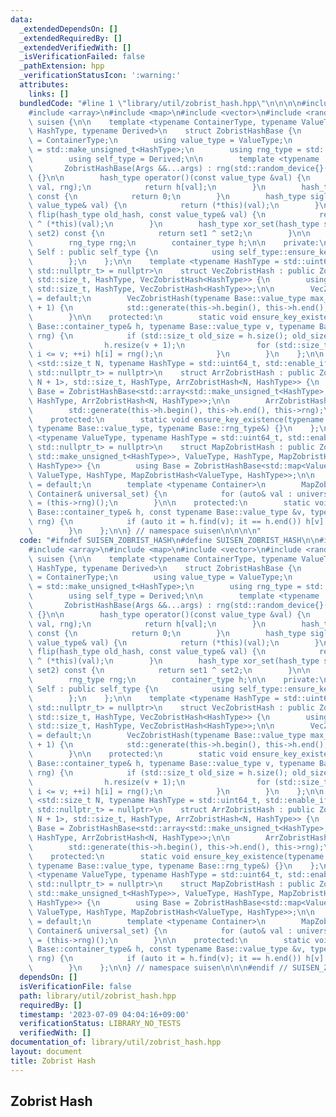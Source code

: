 ```yaml
---
data:
  _extendedDependsOn: []
  _extendedRequiredBy: []
  _extendedVerifiedWith: []
  _isVerificationFailed: false
  _pathExtension: hpp
  _verificationStatusIcon: ':warning:'
  attributes:
    links: []
  bundledCode: "#line 1 \"library/util/zobrist_hash.hpp\"\n\n\n\n#include <algorithm>\n\
    #include <array>\n#include <map>\n#include <vector>\n#include <random>\n\nnamespace\
    \ suisen {\n\n    template <typename ContainerType, typename ValueType, typename\
    \ HashType, typename Derived>\n    struct ZobristHashBase {\n        using container_type\
    \ = ContainerType;\n        using value_type = ValueType;\n        using hash_type\
    \ = std::make_unsigned_t<HashType>;\n        using rng_type = std::mt19937_64;\n\
    \        using self_type = Derived;\n\n        template <typename ...Args>\n \
    \       ZobristHashBase(Args &&...args) : rng(std::random_device{}()), h(std::forward<Args>(args)...)\
    \ {}\n\n        hash_type operator()(const value_type &val) {\n            Self::ensure_key_existence(h,\
    \ val, rng);\n            return h[val];\n        }\n        hash_type empty_set()\
    \ const {\n            return 0;\n        }\n        hash_type sigleton_set(const\
    \ value_type& val) {\n            return (*this)(val);\n        }\n        hash_type\
    \ flip(hash_type old_hash, const value_type& val) {\n            return old_hash\
    \ ^ (*this)(val);\n        }\n        hash_type xor_set(hash_type set1, hash_type\
    \ set2) const {\n            return set1 ^ set2;\n        }\n\n    protected:\n\
    \        rng_type rng;\n        container_type h;\n\n    private:\n        struct\
    \ Self : public self_type {\n            using self_type::ensure_key_existence;\n\
    \        };\n    };\n\n    template <typename HashType = std::uint64_t, std::enable_if_t<std::is_integral_v<HashType>,\
    \ std::nullptr_t> = nullptr>\n    struct VecZobristHash : public ZobristHashBase<std::vector<std::make_unsigned_t<HashType>>,\
    \ std::size_t, HashType, VecZobristHash<HashType>> {\n        using Base = ZobristHashBase<std::vector<std::make_unsigned_t<HashType>>,\
    \ std::size_t, HashType, VecZobristHash<HashType>>;\n\n        VecZobristHash()\
    \ = default;\n        VecZobristHash(typename Base::value_type max_val) : Base(max_val\
    \ + 1) {\n            std::generate(this->h.begin(), this->h.end(), this->rng);\n\
    \        }\n\n    protected:\n        static void ensure_key_existence(typename\
    \ Base::container_type& h, typename Base::value_type v, typename Base::rng_type&\
    \ rng) {\n            if (std::size_t old_size = h.size(); old_size <= v) {\n\
    \                h.resize(v + 1);\n                for (std::size_t i = old_size;\
    \ i <= v; ++i) h[i] = rng();\n            }\n        }\n    };\n\n    template\
    \ <std::size_t N, typename HashType = std::uint64_t, std::enable_if_t<std::is_integral_v<HashType>,\
    \ std::nullptr_t> = nullptr>\n    struct ArrZobristHash : public ZobristHashBase<std::array<std::make_unsigned_t<HashType>,\
    \ N + 1>, std::size_t, HashType, ArrZobristHash<N, HashType>> {\n        using\
    \ Base = ZobristHashBase<std::array<std::make_unsigned_t<HashType>, N + 1>, std::size_t,\
    \ HashType, ArrZobristHash<N, HashType>>;\n\n        ArrZobristHash() {\n    \
    \        std::generate(this->h.begin(), this->h.end(), this->rng);\n        }\n\
    \    protected:\n        static void ensure_key_existence(typename Base::container_type&,\
    \ typename Base::value_type, typename Base::rng_type&) {}\n    };\n\n    template\
    \ <typename ValueType, typename HashType = std::uint64_t, std::enable_if_t<std::is_integral_v<HashType>,\
    \ std::nullptr_t> = nullptr>\n    struct MapZobristHash : public ZobristHashBase<std::map<ValueType,\
    \ std::make_unsigned_t<HashType>>, ValueType, HashType, MapZobristHash<ValueType,\
    \ HashType>> {\n        using Base = ZobristHashBase<std::map<ValueType, std::make_unsigned_t<HashType>>,\
    \ ValueType, HashType, MapZobristHash<ValueType, HashType>>;\n\n        MapZobristHash()\
    \ = default;\n        template <typename Container>\n        MapZobristHash(const\
    \ Container& universal_set) {\n            for (auto& val : universal_set) this->h[val]\
    \ = (this->rng)();\n        }\n\n    protected:\n        static void ensure_key_existence(typename\
    \ Base::container_type& h, const typename Base::value_type &v, typename Base::rng_type&\
    \ rng) {\n            if (auto it = h.find(v); it == h.end()) h[v] = rng();\n\
    \        }\n    };\n\n} // namespace suisen\n\n\n\n"
  code: "#ifndef SUISEN_ZOBRIST_HASH\n#define SUISEN_ZOBRIST_HASH\n\n#include <algorithm>\n\
    #include <array>\n#include <map>\n#include <vector>\n#include <random>\n\nnamespace\
    \ suisen {\n\n    template <typename ContainerType, typename ValueType, typename\
    \ HashType, typename Derived>\n    struct ZobristHashBase {\n        using container_type\
    \ = ContainerType;\n        using value_type = ValueType;\n        using hash_type\
    \ = std::make_unsigned_t<HashType>;\n        using rng_type = std::mt19937_64;\n\
    \        using self_type = Derived;\n\n        template <typename ...Args>\n \
    \       ZobristHashBase(Args &&...args) : rng(std::random_device{}()), h(std::forward<Args>(args)...)\
    \ {}\n\n        hash_type operator()(const value_type &val) {\n            Self::ensure_key_existence(h,\
    \ val, rng);\n            return h[val];\n        }\n        hash_type empty_set()\
    \ const {\n            return 0;\n        }\n        hash_type sigleton_set(const\
    \ value_type& val) {\n            return (*this)(val);\n        }\n        hash_type\
    \ flip(hash_type old_hash, const value_type& val) {\n            return old_hash\
    \ ^ (*this)(val);\n        }\n        hash_type xor_set(hash_type set1, hash_type\
    \ set2) const {\n            return set1 ^ set2;\n        }\n\n    protected:\n\
    \        rng_type rng;\n        container_type h;\n\n    private:\n        struct\
    \ Self : public self_type {\n            using self_type::ensure_key_existence;\n\
    \        };\n    };\n\n    template <typename HashType = std::uint64_t, std::enable_if_t<std::is_integral_v<HashType>,\
    \ std::nullptr_t> = nullptr>\n    struct VecZobristHash : public ZobristHashBase<std::vector<std::make_unsigned_t<HashType>>,\
    \ std::size_t, HashType, VecZobristHash<HashType>> {\n        using Base = ZobristHashBase<std::vector<std::make_unsigned_t<HashType>>,\
    \ std::size_t, HashType, VecZobristHash<HashType>>;\n\n        VecZobristHash()\
    \ = default;\n        VecZobristHash(typename Base::value_type max_val) : Base(max_val\
    \ + 1) {\n            std::generate(this->h.begin(), this->h.end(), this->rng);\n\
    \        }\n\n    protected:\n        static void ensure_key_existence(typename\
    \ Base::container_type& h, typename Base::value_type v, typename Base::rng_type&\
    \ rng) {\n            if (std::size_t old_size = h.size(); old_size <= v) {\n\
    \                h.resize(v + 1);\n                for (std::size_t i = old_size;\
    \ i <= v; ++i) h[i] = rng();\n            }\n        }\n    };\n\n    template\
    \ <std::size_t N, typename HashType = std::uint64_t, std::enable_if_t<std::is_integral_v<HashType>,\
    \ std::nullptr_t> = nullptr>\n    struct ArrZobristHash : public ZobristHashBase<std::array<std::make_unsigned_t<HashType>,\
    \ N + 1>, std::size_t, HashType, ArrZobristHash<N, HashType>> {\n        using\
    \ Base = ZobristHashBase<std::array<std::make_unsigned_t<HashType>, N + 1>, std::size_t,\
    \ HashType, ArrZobristHash<N, HashType>>;\n\n        ArrZobristHash() {\n    \
    \        std::generate(this->h.begin(), this->h.end(), this->rng);\n        }\n\
    \    protected:\n        static void ensure_key_existence(typename Base::container_type&,\
    \ typename Base::value_type, typename Base::rng_type&) {}\n    };\n\n    template\
    \ <typename ValueType, typename HashType = std::uint64_t, std::enable_if_t<std::is_integral_v<HashType>,\
    \ std::nullptr_t> = nullptr>\n    struct MapZobristHash : public ZobristHashBase<std::map<ValueType,\
    \ std::make_unsigned_t<HashType>>, ValueType, HashType, MapZobristHash<ValueType,\
    \ HashType>> {\n        using Base = ZobristHashBase<std::map<ValueType, std::make_unsigned_t<HashType>>,\
    \ ValueType, HashType, MapZobristHash<ValueType, HashType>>;\n\n        MapZobristHash()\
    \ = default;\n        template <typename Container>\n        MapZobristHash(const\
    \ Container& universal_set) {\n            for (auto& val : universal_set) this->h[val]\
    \ = (this->rng)();\n        }\n\n    protected:\n        static void ensure_key_existence(typename\
    \ Base::container_type& h, const typename Base::value_type &v, typename Base::rng_type&\
    \ rng) {\n            if (auto it = h.find(v); it == h.end()) h[v] = rng();\n\
    \        }\n    };\n\n} // namespace suisen\n\n\n#endif // SUISEN_ZOBRIST_HASH\n"
  dependsOn: []
  isVerificationFile: false
  path: library/util/zobrist_hash.hpp
  requiredBy: []
  timestamp: '2023-07-09 04:04:16+09:00'
  verificationStatus: LIBRARY_NO_TESTS
  verifiedWith: []
documentation_of: library/util/zobrist_hash.hpp
layout: document
title: Zobrist Hash
---
```

## Zobrist Hash
